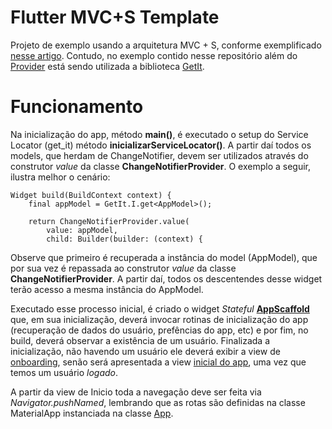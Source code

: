 # Flutter MVC+S Template

Projeto de exemplo usando a arquitetura MVC + S, conforme exemplificado [nesse artigo](https://blog.gskinner.com/archives/2020/09/flutter-state-management-with-mvcs.html). Contudo, no exemplo contido nesse repositório além do [Provider](https://pub.dev/packages/provider) está sendo utilizada a biblioteca [GetIt](https://pub.dev/packages/get_it).

# Funcionamento

Na inicialização do app, método **main()**, é executado o setup do Service Locator (get_it) método **inicializarServiceLocator()**. A partir daí todos os models, que herdam de ChangeNotifier, devem ser utilizados através do construtor *value* da classe **ChangeNotifierProvider**. O exemplo a seguir, ilustra melhor o cenário:

```
Widget build(BuildContext context) {
    final appModel = GetIt.I.get<AppModel>();

    return ChangeNotifierProvider.value(
        value: appModel,
        child: Builder(builder: (context) {
```

Observe que primeiro é recuperada a instância do model (AppModel), que por sua vez é repassada ao construtor *value* da classe **ChangeNotifierProvider**. A partir daí, todos os descentendes desse widget terão acesso a mesma instância do AppModel.

Executado esse processo inicial, é criado o widget *Stateful* [**AppScaffold**](https://github.com/mattheuspirovani/flutter_mvcs_template/blob/main/lib/app_scaffold.dart) que, em sua inicialização, deverá invocar rotinas de inicialização do app (recuperação de dados do usuário, prefências do app, etc) e por fim, no build, deverá observar a existência de um usuário. Finalizada a inicialização, não havendo um usuário ele deverá exibir a view de [onboarding](https://github.com/mattheuspirovani/flutter_mvcs_template/blob/main/lib/views/onboarding_view.dart), senão será apresentada a view [inicial do app](https://github.com/mattheuspirovani/flutter_mvcs_template/blob/main/lib/views/inicio_view.dart), uma vez que temos um usuário *logado*. 

A partir da view de Inicio toda a navegação deve ser feita via *Navigator.pushNamed*, lembrando que as rotas são definidas na classe MaterialApp instanciada na classe [App](https://github.com/mattheuspirovani/flutter_mvcs_template/blob/main/lib/main.dart).




